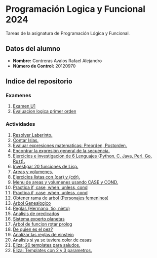# Programación Logica y Funcional 2024
Tareas de la asignatura de Programación Lógica y Funcional.

## Datos del alumno
- **Nombre:** Contreras Avalos Rafael Alejandro
- **Número de Control:** 20120970

## Indice del repositorio

### Examenes
1. [Examen U1](./Examen_Unidad_1//Examen.lsp)
2. [Evaluacion logica primer orden](./Evaluacion_logica_1er_orden//README.md)

### Actividades
1. [Resolver Laberinto.](./01-Resolver_Laberinto//README.md)
2. [Contar Islas.](./02-Contar_Islas//README.md)
3. [Evaluar expresiones matematicas: Preorden, Postorden.](./03-Expresiones_Matematicas_(Preorden,Postorden)/README.md)
4. [Encontrar la expresión general de la secuencia.](./04-Expresion_general_de_secuencias//README.md)
5. [Ejercicios e investigacion de 6 Lenguajes (Python, C, Java, Perl, Go, Rust).](./05-Ejercicios_6_Lenguajes(Python,C,Java,Perl,Go,Rust)//README.md)
6. [Investigar 20 funciones de Lisp.](./06_Funciones_De_Lisp//README.md)
7. [Areas y volumenes.](./07-Calcular_Areas_Y_Volumenes//README.md)
8. [Ejercicios listas con (car) y (cdr). ](./08-Ejercicios_Con_CAR_CDR//README.md)
9. [Menu de areas y volumenes usando CASE y COND. ](./09-Menu_areas_figuras//README.md)
10. [Practica if, case, when, unless, cond ](./10-Practica_if_case_when_unless_cond//README.md)
11. [Practica if, case, when, unless, cond ](./11-Recorrer_akinator_primer_nivel//README.md)
12. [Obtener rama de arbol (Personajes femeninos) ](./12-Imprimir_Rama_Personajes_Femeninos//README.md)
13. [Arbol Genealogico](./13-Arbol_genealogico//README.md)
14. [Reglas (Hermano, tio, nieto)](./14-Reglas_(Hermano,tio,nieto)//README.md)
15. [Analisis de predicados](./15-Analisis_predicados//README.md)
16. [Sistema experto planetas](./16-Sistema_experto_planetas//README.md)
17. [Arbol de funcion rotar prolog](./17-arbol_seguimiento_funcion_rotar//README.md)
18. [De quien es el pez?](./18-De_quien_es_el_pez//README.md)
19. [Analizar las reglas de einstein](./19-Analizar_reglas_einsteinpl//README.md)
20. [Analisis si ya se tuviera color de casas](./20-analisis_teniendo_orden_casas//README.md)
21. [Eliza: 20 templates para saludos.](./21-eliza_20_templates_saludo//README.md)
22. [Eliza: Templates con 2 y 3 parametros.](./22-eliza_templates_dos_y_tres_parametros//README.md)

    